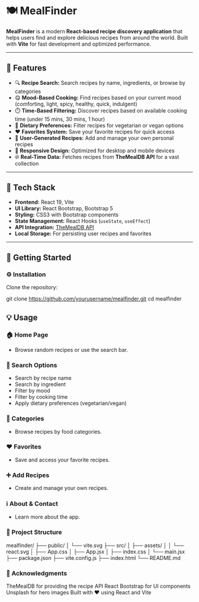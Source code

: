 # 🍽️ MealFinder

**MealFinder** is a modern **React-based recipe discovery application** that helps users find and explore delicious recipes from around the world. Built with **Vite** for fast development and optimized performance.

---

## 🚀 Features

- 🔍 **Recipe Search:** Search recipes by name, ingredients, or browse by categories  
- 😋 **Mood-Based Cooking:** Find recipes based on your current mood (comforting, light, spicy, healthy, quick, indulgent)  
- ⏱️ **Time-Based Filtering:** Discover recipes based on available cooking time (under 15 mins, 30 mins, 1 hour)  
- 🌱 **Dietary Preferences:** Filter recipes for vegetarian or vegan options  
- ❤️ **Favorites System:** Save your favorite recipes for quick access  
- 📝 **User-Generated Recipes:** Add and manage your own personal recipes  
- 📱 **Responsive Design:** Optimized for desktop and mobile devices  
- 🌐 **Real-Time Data:** Fetches recipes from **TheMealDB API** for a vast collection  

---

## 🧠 Tech Stack

- **Frontend:** React 19, Vite  
- **UI Library:** React Bootstrap, Bootstrap 5  
- **Styling:** CSS3 with Bootstrap components  
- **State Management:** React Hooks (`useState`, `useEffect`)  
- **API Integration:** [TheMealDB API](https://www.themealdb.com/api.php)  
- **Local Storage:** For persisting user recipes and favorites  

---

## 🧩 Getting Started


### ⚙️ Installation

Clone the repository:

git clone https://github.com/yourusername/mealfinder.git
cd mealfinder

## 💡 Usage

### 🏠 Home Page
- Browse random recipes or use the search bar.

### 🔎 Search Options
- Search by recipe name  
- Search by ingredient  
- Filter by mood  
- Filter by cooking time  
- Apply dietary preferences (vegetarian/vegan)

### 📂 Categories
- Browse recipes by food categories.

### ❤️ Favorites
- Save and access your favorite recipes.

### ➕ Add Recipes
- Create and manage your own recipes.

### ℹ️ About & Contact
- Learn more about the app.

### 📁 Project Structure

mealfinder/
├── public/
│   └── vite.svg
├── src/
│   ├── assets/
│   │   └── react.svg
│   ├── App.css
│   ├── App.jsx
│   ├── index.css
│   └── main.jsx
├── package.json
├── vite.config.js
├── index.html
└── README.md



### 🙏 Acknowledgments
TheMealDB for providing the recipe API
React Bootstrap for UI components
Unsplash for hero images
Built with ❤️ using React and Vite








